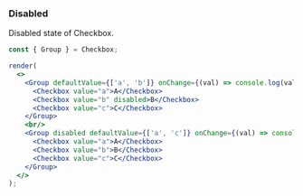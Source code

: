 ### Disabled

Disabled state of Checkbox.

<!--start-code-->

```jsx
const { Group } = Checkbox;

render(
  <>
    <Group defaultValue={['a', 'b']} onChange={(val) => console.log(val)}>
      <Checkbox value="a">A</Checkbox>
      <Checkbox value="b" disabled>B</Checkbox>
      <Checkbox value="c">C</Checkbox>
    </Group>
    <br/>
    <Group disabled defaultValue={['a', 'c']} onChange={(val) => console.log(val)}>
      <Checkbox value="a">A</Checkbox>
      <Checkbox value="b">B</Checkbox>
      <Checkbox value="c">C</Checkbox>
    </Group>
  </>
);
```

<!--end-code-->
